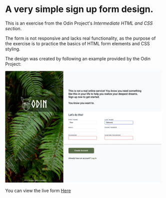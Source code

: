 # A very simple sign up form design.

This is an exercise from the Odin Project's _Intermediate HTML and CSS section_.

The form is not responsive and lacks real functionality, as the purpose of the exercise is to practice the basics of HTML form elements and CSS styling.

The design was created by following an example provided by the Odin Project:

<img title="Odin design" alt="Design followed" src="./images/odin_design.png" width="500px" height="auto">

You can view the live form [Here]()


